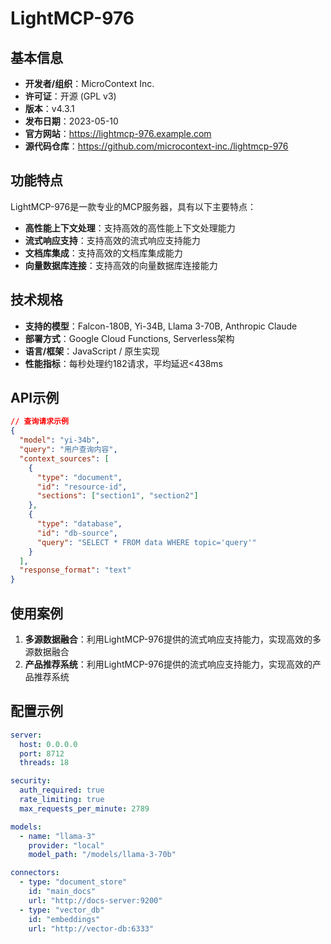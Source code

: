 # LightMCP-976

## 基本信息

- **开发者/组织**：MicroContext Inc.
- **许可证**：开源 (GPL v3)
- **版本**：v4.3.1
- **发布日期**：2023-05-10
- **官方网站**：https://lightmcp-976.example.com
- **源代码仓库**：https://github.com/microcontext-inc./lightmcp-976

## 功能特点

LightMCP-976是一款专业的MCP服务器，具有以下主要特点：

- **高性能上下文处理**：支持高效的高性能上下文处理能力
- **流式响应支持**：支持高效的流式响应支持能力
- **文档库集成**：支持高效的文档库集成能力
- **向量数据库连接**：支持高效的向量数据库连接能力


## 技术规格

- **支持的模型**：Falcon-180B, Yi-34B, Llama 3-70B, Anthropic Claude
- **部署方式**：Google Cloud Functions, Serverless架构
- **语言/框架**：JavaScript / 原生实现
- **性能指标**：每秒处理约182请求，平均延迟<438ms

## API示例

```json
// 查询请求示例
{
  "model": "yi-34b",
  "query": "用户查询内容",
  "context_sources": [
    {
      "type": "document",
      "id": "resource-id",
      "sections": ["section1", "section2"]
    },
    {
      "type": "database",
      "id": "db-source",
      "query": "SELECT * FROM data WHERE topic='query'"
    }
  ],
  "response_format": "text"
}
```

## 使用案例

1. **多源数据融合**：利用LightMCP-976提供的流式响应支持能力，实现高效的多源数据融合
2. **产品推荐系统**：利用LightMCP-976提供的流式响应支持能力，实现高效的产品推荐系统


## 配置示例

```yaml
server:
  host: 0.0.0.0
  port: 8712
  threads: 18

security:
  auth_required: true
  rate_limiting: true
  max_requests_per_minute: 2789

models:
  - name: "llama-3"
    provider: "local"
    model_path: "/models/llama-3-70b"

connectors:
  - type: "document_store"
    id: "main_docs"
    url: "http://docs-server:9200"
  - type: "vector_db"
    id: "embeddings"
    url: "http://vector-db:6333"
```